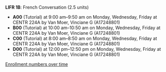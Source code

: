 **LIFR 1B**: French Conversation (2.5 units)

- **A00** (Tutorial) at 9:00 am–9:50 am on Monday, Wednesday, Friday at CENTR 224A by Van Moer, Vinciane G (A17248801)
- **B00** (Tutorial) at 10:00 am–10:50 am on Monday, Wednesday, Friday at CENTR 224A by Van Moer, Vinciane G (A17248801)
- **C00** (Tutorial) at 8:00 am–8:50 am on Monday, Wednesday, Friday at CENTR 224A by Van Moer, Vinciane G (A17248801)
- **D00** (Tutorial) at 12:00 pm–12:50 pm on Monday, Wednesday, Friday at CENTR 224A by Van Moer, Vinciane G (A17248801)

[Enrollment numbers over time](./LIFR1B.tsv)
